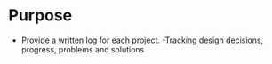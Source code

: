 # Purpose

- Provide a written log for each project.
 -Tracking design decisions, progress, problems and solutions
